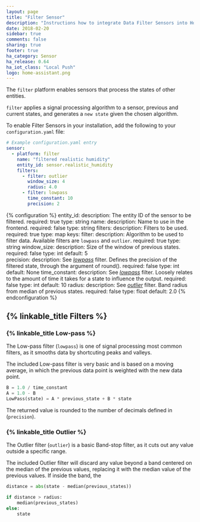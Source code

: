 ```yaml
---
layout: page
title: "Filter Sensor"
description: "Instructions how to integrate Data Filter Sensors into Home Assistant."
date: 2018-02-20
sidebar: true
comments: false
sharing: true
footer: true
ha_category: Sensor
ha_release: 0.64
ha_iot_class: "Local Push"
logo: home-assistant.png
---
```


The `filter` platform enables sensors that process the states of other entities.

`filter` applies a signal processing algorithm to a sensor, previous and current states, and generates a `new state` given the chosen algorithm.

To enable Filter Sensors in your installation, add the following to your `configuration.yaml` file:


```yaml
# Example configuration.yaml entry
sensor:
  - platform: filter
    name: "filtered realistic humidity"
    entity_id: sensor.realistic_humidity
    filters:
      - filter: outlier
        window_size: 4
        radius: 4.0
      - filter: lowpass
        time_constant: 10
        precision: 2
```

{% configuration %}
entity_id:
  description: The entity ID of the sensor to be filtered.
  required: true
  type: string
name:
  description: Name to use in the frontend.
  required: false
  type: string
filters:
  description: Filters to be used.
  required: true 
  type: map
  keys:
    filter:
      description: Algorithm to be used to filter data. Available filters are `lowpass` and `outlier`.
      required: true
      type: string
    window_size:
      description: Size of the window of previous states.
      required: false
      type: int
      default: 5  
	precision:
      description: See [_lowpass_](#low-pass) filter. Defines the precision of the filtered state, through the argument of round().
	  required: false
	  type: int
	  default: None
    time_constant: 
      description: See [_lowpass_](#low-pass) filter. Loosely relates to the amount of time it takes for a state to influence the output.
      required: false
      type: int
      default: 10
    radius: 
      description: See [_outlier_](#outlier) filter. Band radius from median of previous states.
      required: false
      type: float
      default: 2.0 
{% endconfiguration %}

## {% linkable_title Filters %}

### {% linkable_title Low-pass %}

The Low-pass filter (`lowpass`) is one of signal processing most common filters, as it smooths data by shortcuting peaks and valleys.

The included Low-pass filter is very basic and is based on a moving average, in which the previous data point is weighted with the new data point.

```python
B = 1.0 / time_constant
A = 1.0 - B
LowPass(state) = A * previous_state + B * state
```

The returned value is rounded to the number of decimals defined in (`precision`).

### {% linkable_title Outlier %}

The Outlier filter (`outlier`) is a basic Band-stop filter, as it cuts out any value outside a specific range.

The included Outlier filter will discard any value beyond a band centered on the median of the previous values, replacing it with the median value of the previous values. If inside the band, the 

```python
distance = abs(state - median(previous_states))

if distance > radius:
    median(previous_states)
else:
    state
```
